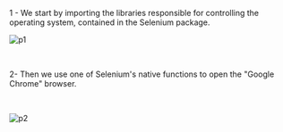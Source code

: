 
1 - We start by importing the libraries responsible for controlling the operating system, contained in the Selenium package.
<br>

![p1](https://user-images.githubusercontent.com/114637779/218185228-204436f4-11ab-4394-9f50-0dba08caeba7.png)

<br>

2- Then we use one of Selenium's native functions to open the "Google Chrome" browser. 

<br>

![p2](https://user-images.githubusercontent.com/114637779/218185305-2317baf4-16d9-43f4-a38c-2b3afba2a0fd.png)
